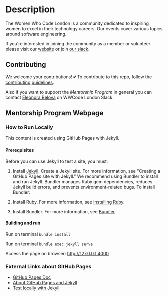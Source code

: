 # Description

The Women Who Code London is a community dedicated to inspiring women to excel in their technology careers. Our events cover various topics around software engineering.

If you're interested in joining the community as a member or volunteer please visit our [website](https://www.womenwhocode.com/london) or join [our slack](https://bit.ly/wwcodelondonslack).

## Contributing

We welcome your contributions! 💕 To contribute to this repo, follow the [contributing guidelines](CONTRIBUTING.md). 

Also if you want to support the *Mentorship Program* in general you can contact [Eleonora Belova](https://wwcodelondon.slack.com/archives/D03SM0VR5V1) on WWCode London Slack.

## Mentorship Program Webpage

### How to Run Locally

This content is created using GitHub Pages with Jekyll. 

#### Prerequisites
Before you can use Jekyll to test a site, you must:

1. Install [Jekyll](https://jekyllrb.com/docs/installation/).
Create a Jekyll site. For more information, see "Creating a GitHub Pages site with Jekyll."
We recommend using Bundler to install and run Jekyll. Bundler manages Ruby gem dependencies, reduces Jekyll build errors, and prevents environment-related bugs. To install Bundler:

2. Install Ruby. For more information, see [Installing Ruby](https://www.ruby-lang.org/en/documentation/installation/).
3. Install Bundler. For more information, see [Bundler](https://bundler.io/)

#### Building and run

Run on terminal `bundle install`

Run on terminal `bundle exec jekyll serve`

Access the page on browser: http://127.0.0.1:4000


### External Links about GitHub Pages

* [GitHub Pages Doc](https://docs.github.com/en/pages) 
* [About GitHub Pages and Jekyll](https://docs.github.com/en/pages/setting-up-a-github-pages-site-with-jekyll/about-github-pages-and-jekyll)
* [Test locally with Jekyll](https://docs.github.com/en/pages/setting-up-a-github-pages-site-with-jekyll/testing-your-github-pages-site-locally-with-jekyll) 